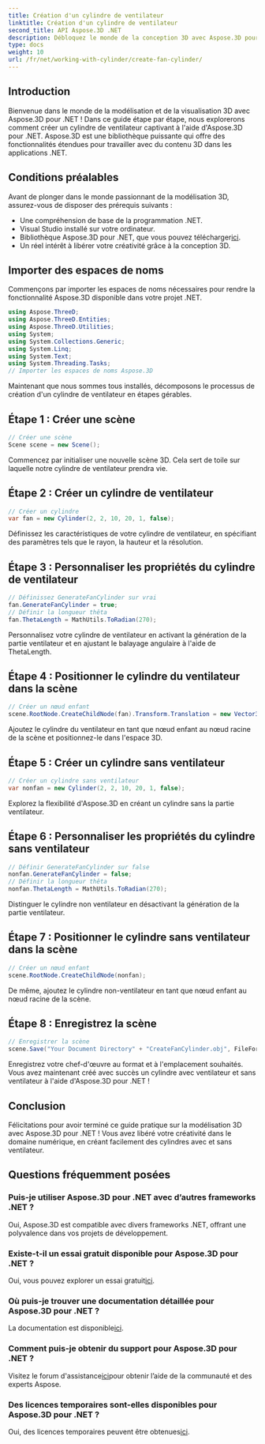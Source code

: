 ```yaml
---
title: Création d'un cylindre de ventilateur
linktitle: Création d'un cylindre de ventilateur
second_title: API Aspose.3D .NET
description: Débloquez le monde de la conception 3D avec Aspose.3D pour .NET ! Créez sans effort de superbes cylindres de ventilateur et non-ventilateur. Téléchargez votre essai maintenant.
type: docs
weight: 10
url: /fr/net/working-with-cylinder/create-fan-cylinder/
---
```

## Introduction
Bienvenue dans le monde de la modélisation et de la visualisation 3D avec Aspose.3D pour .NET ! Dans ce guide étape par étape, nous explorerons comment créer un cylindre de ventilateur captivant à l'aide d'Aspose.3D pour .NET. Aspose.3D est une bibliothèque puissante qui offre des fonctionnalités étendues pour travailler avec du contenu 3D dans les applications .NET.
## Conditions préalables
Avant de plonger dans le monde passionnant de la modélisation 3D, assurez-vous de disposer des prérequis suivants :
- Une compréhension de base de la programmation .NET.
- Visual Studio installé sur votre ordinateur.
-  Bibliothèque Aspose.3D pour .NET, que vous pouvez télécharger[ici](https://releases.aspose.com/3d/net/).
- Un réel intérêt à libérer votre créativité grâce à la conception 3D.
## Importer des espaces de noms
Commençons par importer les espaces de noms nécessaires pour rendre la fonctionnalité Aspose.3D disponible dans votre projet .NET.
```csharp
using Aspose.ThreeD;
using Aspose.ThreeD.Entities;
using Aspose.ThreeD.Utilities;
using System;
using System.Collections.Generic;
using System.Linq;
using System.Text;
using System.Threading.Tasks;
// Importer les espaces de noms Aspose.3D
```
Maintenant que nous sommes tous installés, décomposons le processus de création d'un cylindre de ventilateur en étapes gérables.
## Étape 1 : Créer une scène
```csharp
// Créer une scène
Scene scene = new Scene();
```
Commencez par initialiser une nouvelle scène 3D. Cela sert de toile sur laquelle notre cylindre de ventilateur prendra vie.
## Étape 2 : Créer un cylindre de ventilateur
```csharp
// Créer un cylindre
var fan = new Cylinder(2, 2, 10, 20, 1, false);
```
Définissez les caractéristiques de votre cylindre de ventilateur, en spécifiant des paramètres tels que le rayon, la hauteur et la résolution.
## Étape 3 : Personnaliser les propriétés du cylindre de ventilateur
```csharp
// Définissez GenerateFanCylinder sur vrai
fan.GenerateFanCylinder = true;
// Définir la longueur thêta
fan.ThetaLength = MathUtils.ToRadian(270);
```
Personnalisez votre cylindre de ventilateur en activant la génération de la partie ventilateur et en ajustant le balayage angulaire à l'aide de ThetaLength.
## Étape 4 : Positionner le cylindre du ventilateur dans la scène
```csharp
// Créer un nœud enfant
scene.RootNode.CreateChildNode(fan).Transform.Translation = new Vector3(10, 0, 0);
```
Ajoutez le cylindre du ventilateur en tant que nœud enfant au nœud racine de la scène et positionnez-le dans l'espace 3D.
## Étape 5 : Créer un cylindre sans ventilateur
```csharp
// Créer un cylindre sans ventilateur
var nonfan = new Cylinder(2, 2, 10, 20, 1, false);
```
Explorez la flexibilité d'Aspose.3D en créant un cylindre sans la partie ventilateur.
## Étape 6 : Personnaliser les propriétés du cylindre sans ventilateur
```csharp
// Définir GenerateFanCylinder sur false
nonfan.GenerateFanCylinder = false;
// Définir la longueur thêta
nonfan.ThetaLength = MathUtils.ToRadian(270);
```
Distinguer le cylindre non ventilateur en désactivant la génération de la partie ventilateur.
## Étape 7 : Positionner le cylindre sans ventilateur dans la scène
```csharp
// Créer un nœud enfant
scene.RootNode.CreateChildNode(nonfan);
```
De même, ajoutez le cylindre non-ventilateur en tant que nœud enfant au nœud racine de la scène.
## Étape 8 : Enregistrez la scène
```csharp
// Enregistrer la scène
scene.Save("Your Document Directory" + "CreateFanCylinder.obj", FileFormat.WavefrontOBJ);
```
Enregistrez votre chef-d'œuvre au format et à l'emplacement souhaités. Vous avez maintenant créé avec succès un cylindre avec ventilateur et sans ventilateur à l'aide d'Aspose.3D pour .NET !
## Conclusion
Félicitations pour avoir terminé ce guide pratique sur la modélisation 3D avec Aspose.3D pour .NET ! Vous avez libéré votre créativité dans le domaine numérique, en créant facilement des cylindres avec et sans ventilateur.
## Questions fréquemment posées
### Puis-je utiliser Aspose.3D pour .NET avec d’autres frameworks .NET ?
Oui, Aspose.3D est compatible avec divers frameworks .NET, offrant une polyvalence dans vos projets de développement.
### Existe-t-il un essai gratuit disponible pour Aspose.3D pour .NET ?
 Oui, vous pouvez explorer un essai gratuit[ici](https://releases.aspose.com/).
### Où puis-je trouver une documentation détaillée pour Aspose.3D pour .NET ?
 La documentation est disponible[ici](https://reference.aspose.com/3d/net/).
### Comment puis-je obtenir du support pour Aspose.3D pour .NET ?
 Visitez le forum d'assistance[ici](https://forum.aspose.com/c/3d/18)pour obtenir l’aide de la communauté et des experts Aspose.
### Des licences temporaires sont-elles disponibles pour Aspose.3D pour .NET ?
 Oui, des licences temporaires peuvent être obtenues[ici](https://purchase.aspose.com/temporary-license/).